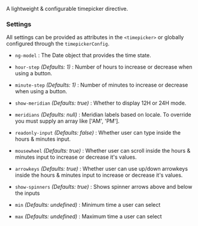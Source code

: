 A lightweight & configurable timepicker directive.

### Settings ###

All settings can be provided as attributes in the `<timepicker>` or globally configured through the `timepickerConfig`.

 * `ng-model` <i class="glyphicon glyphicon-eye-open"></i>
 	:
 	The Date object that provides the time state.

 * `hour-step` <i class="glyphicon glyphicon-eye-open"></i>
 	_(Defaults: 1)_ :
 	 Number of hours to increase or decrease when using a button.

 * `minute-step` <i class="glyphicon glyphicon-eye-open"></i>
 	_(Defaults: 1)_ :
 	 Number of minutes to increase or decrease when using a button.

 * `show-meridian` <i class="glyphicon glyphicon-eye-open"></i>
 	_(Defaults: true)_ :
 	Whether to display 12H or 24H mode.

 * `meridians`
 	_(Defaults: null)_ :
 	 Meridian labels based on locale. To override you must supply an array like ['AM', 'PM'].

 * `readonly-input`
 	_(Defaults: false)_ :
 	 Whether user can type inside the hours & minutes input.

 * `mousewheel`
    _(Defaults: true)_ :
     Whether user can scroll inside the hours & minutes input to increase or decrease it's values.

 * `arrowkeys`
    _(Defaults: true)_ :
     Whether user can use up/down arrowkeys inside the hours & minutes input to increase or decrease it's values.

 * `show-spinners`
    _(Defaults: true)_ :
     Shows spinner arrows above and below the inputs

 * `min`
    _(Defaults: undefined)_ :
     Minimum time a user can select

 * `max`
    _(Defaults: undefined)_ :
     Maximum time a user can select
